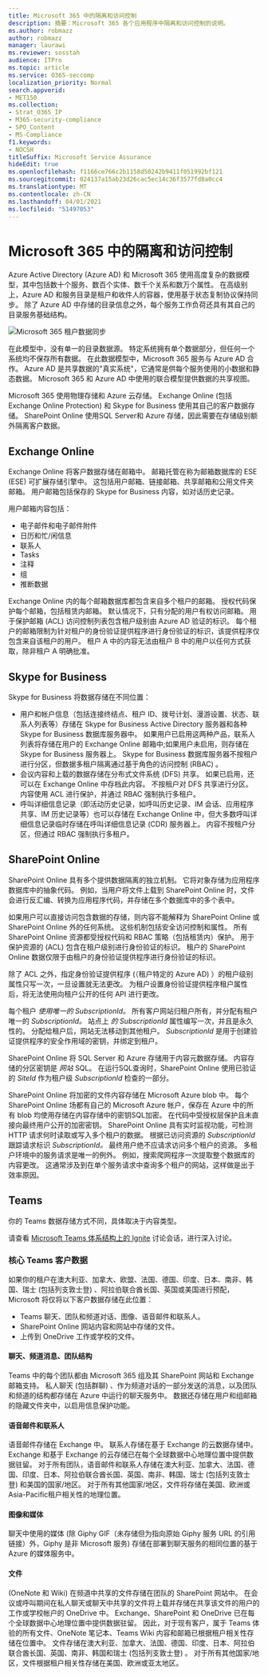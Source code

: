 ```yaml
---
title: Microsoft 365 中的隔离和访问控制
description: 摘要：Microsoft 365 各个应用程序中隔离和访问控制的说明。
ms.author: robmazz
author: robmazz
manager: laurawi
ms.reviewer: sosstah
audience: ITPro
ms.topic: article
ms.service: O365-seccomp
localization_priority: Normal
search.appverid:
- MET150
ms.collection:
- Strat_O365_IP
- M365-security-compliance
- SPO_Content
- MS-Compliance
f1.keywords:
- NOCSH
titleSuffix: Microsoft Service Assurance
hideEdit: true
ms.openlocfilehash: f1166ce766c2b1158d50242b9411f051992bf121
ms.sourcegitcommit: 024137a15ab23d26cac5ec14c36f3577fd8a0cc4
ms.translationtype: MT
ms.contentlocale: zh-CN
ms.lasthandoff: 04/01/2021
ms.locfileid: "51497053"
---
```

# <a name="isolation-and-access-control-in-microsoft-365"></a>Microsoft 365 中的隔离和访问控制

Azure Active Directory (Azure AD) 和 Microsoft 365 使用高度复杂的数据模型，其中包括数十个服务、数百个实体、数千个关系和数万个属性。 在高级别上，Azure AD 和服务目录是租户和收件人的容器，使用基于状态复制协议保持同步。 除了 Azure AD 中存储的目录信息之外，每个服务工作负荷还具有其自己的目录服务基础结构。
 
![Microsoft 365 租户数据同步](../media/office-365-isolation-tenant-data-sync.png)

在此模型中，没有单一的目录数据源。 特定系统拥有单个数据部分，但任何一个系统均不保存所有数据。 在此数据模型中，Microsoft 365 服务与 Azure AD 合作。 Azure AD 是共享数据的"真实系统"，它通常是供每个服务使用的小数据和静态数据。 Microsoft 365 和 Azure AD 中使用的联合模型提供数据的共享视图。

Microsoft 365 使用物理存储和 Azure 云存储。 Exchange Online (包括 Exchange Online Protection) 和 Skype for Business 使用其自己的客户数据存储。 SharePoint Online 使用SQL Server和 Azure 存储，因此需要在存储级别额外隔离客户数据。

## <a name="exchange-online"></a>Exchange Online

Exchange Online 将客户数据存储在邮箱中。 邮箱托管在称为邮箱数据库的 ESE (ESE) 可扩展存储引擎中。 这包括用户邮箱、链接邮箱、共享邮箱和公用文件夹邮箱。 用户邮箱包括保存的 Skype for Business 内容，如对话历史记录。

用户邮箱内容包括：

- 电子邮件和电子邮件附件
- 日历和忙/闲信息
- 联系人
- Tasks
- 注释
- 组
- 推断数据

Exchange Online 内的每个邮箱数据库都包含来自多个租户的邮箱。 授权代码保护每个邮箱，包括租赁内邮箱。 默认情况下，只有分配的用户有权访问邮箱。 用于保护邮箱 (ACL) 访问控制列表包含租户级别由 Azure AD 验证的标识。 每个租户的邮箱限制为针对租户的身份验证提供程序进行身份验证的标识，该提供程序仅包含来自该租户的用户。 租户 A 中的内容无法由租户 B 中的用户以任何方式获取，除非租户 A 明确批准。

## <a name="skype-for-business"></a>Skype for Business

Skype for Business 将数据存储在不同位置：

- 用户和帐户信息（包括连接终结点、租户 ID、拨号计划、漫游设置、状态、联系人列表等）存储在 Skype for Business Active Directory 服务器和各种 Skype for Business 数据库服务器中。 如果用户已启用这两种产品，联系人列表将存储在用户的 Exchange Online 邮箱中;如果用户未启用，则存储在 Skype for Business 服务器上。 Skype for Business 数据库服务器不按租户进行分区，但数据多租户隔离通过基于角色的访问控制 (RBAC) 。
- 会议内容和上载的数据存储在分布式文件系统 (DFS) 共享。 如果已启用，还可以在 Exchange Online 中存档此内容。 不按租户对 DFS 共享进行分区。 内容使用 ACL 进行保护，并通过 RBAC 强制执行多租户。
- 呼叫详细信息记录（即活动历史记录，如呼叫历史记录、IM 会话、应用程序共享、IM 历史记录等）也可以存储在 Exchange Online 中，但大多数呼叫详细信息记录临时存储在呼叫详细信息记录 (CDR) 服务器上。 内容不按租户分区，但通过 RBAC 强制执行多租户。

## <a name="sharepoint-online"></a>SharePoint Online

SharePoint Online 具有多个提供数据隔离的独立机制。 它将对象存储为应用程序数据库中的抽象代码。 例如，当用户将文件上载到 SharePoint Online 时，文件会进行反汇编、转换为应用程序代码，并存储在多个数据库中的多个表中。

如果用户可以直接访问包含数据的存储，则内容不能解释为 SharePoint Online 或 SharePoint Online 外的任何系统。 这些机制包括安全访问控制和属性。 所有 SharePoint Online 资源都受授权代码和 RBAC 策略（包括租赁内）保护。 用于保护资源的 (ACL) 包含在租户级别进行身份验证的标识。 租户的 SharePoint Online 数据仅限于由租户的身份验证提供程序进行身份验证的标识。

除了 ACL 之外，指定身份验证提供程序 (（租户特定的 Azure AD) ）的租户级别属性只写一次，一旦设置就无法更改。 为租户设置身份验证提供程序租户属性后，将无法使用向租户公开的任何 API 进行更改。

每个租户 *使用唯一的 SubscriptionId。* 所有客户网站归租户所有，并分配有租户唯一的 *SubscriptionId。* 站点上 *的 SubscriptionId* 属性编写一次，并且是永久性的。 分配给租户后，网站无法移动到其他租户。 *SubscriptionId* 是用于创建验证提供程序的安全作用域的密钥，并绑定到租户。

SharePoint Online 将 SQL Server 和 Azure 存储用于内容元数据存储。 内容存储的分区密钥是 *网站* SQL。 在运行SQL查询时，SharePoint Online 使用已验证的 *SiteId* 作为租户级 *SubscriptionId* 检查的一部分。

SharePoint Online 将加密的文件内容存储在 Microsoft Azure blob 中。 每个 SharePoint Online 场都有自己的 Microsoft Azure 帐户，保存在 Azure 中的所有 blob 均使用存储在内容存储中的密钥SQL加密。 在代码中受授权层保护且未直接向最终用户公开的加密密钥。 SharePoint Online 具有实时监视功能，可检测 HTTP 请求何时读取或写入多个租户的数据。 根据已访问资源的 *SubscriptionId* 跟踪请求标识 *SubscriptionId。* 最终用户绝不应请求访问多个租户的资源。 多租户环境中的服务请求是唯一的例外。 例如，搜索爬网程序一次提取整个数据库的内容更改。 这通常涉及到在单个服务请求中查询多个租户的网站，这样做是出于效率原因。

## <a name="teams"></a>Teams

你的 Teams 数据存储方式不同，具体取决于内容类型。 

请查看 [Microsoft Teams 体系结构上的 Ignite](https://channel9.msdn.com/Events/Ignite/Microsoft-Ignite-Orlando-2017/BRK3071) 讨论会话，进行深入讨论。

### <a name="core-teams-customer-data"></a>核心 Teams 客户数据

如果你的租户在澳大利亚、加拿大、欧盟、法国、德国、印度、日本、南非、韩国、瑞士 (包括列支敦士登) 、阿拉伯联合酋长国、英国或美国进行预配，Microsoft 将仅将以下客户数据存储在此位置：

- Teams 聊天、团队和频道对话、图像、语音邮件和联系人。
- SharePoint Online 网站内容和网站中存储的文件。
- 上传到 OneDrive 工作或学校的文件。

#### <a name="chat-channel-messages-team-structure"></a>聊天、频道消息、团队结构

Teams 中的每个团队都由 Microsoft 365 组及其 SharePoint 网站和 Exchange 邮箱支持。 私人聊天 (包括群聊) 、作为频道对话的一部分发送的消息，以及团队和频道的结构都存储在 Azure 中运行的聊天服务中。 数据还存储在用户和组邮箱的隐藏文件夹中，以启用信息保护功能。

#### <a name="voicemail-and-contacts"></a>语音邮件和联系人

语音邮件存储在 Exchange 中。 联系人存储在基于 Exchange 的云数据存储中。 Exchange 和基于 Exchange 的云存储已在每个全球数据中心地理位置中提供数据驻留。 对于所有团队，语音邮件和联系人存储在澳大利亚、加拿大、法国、德国、印度、日本、阿拉伯联合酋长国、英国、南非、韩国、瑞士 (包括列支敦士登) 和美国的国家/地区。 对于所有其他国家/地区，文件将存储在美国、欧洲或Asia-Pacific租户相关性的地理位置。

#### <a name="images-and-media"></a>图像和媒体

聊天中使用的媒体 (除 Giphy GIF（未存储但为指向原始 Giphy 服务 URL 的引用链接）外，Giphy 是非 Microsoft 服务) 存储在部署到聊天服务的相同位置的基于 Azure 的媒体服务中。

#### <a name="files"></a>文件

 (OneNote 和 Wiki) 在频道中共享的文件存储在团队的 SharePoint 网站中。 在会议或呼叫期间在私人聊天或聊天中共享的文件将上载并存储在共享该文件的用户的工作或学校帐户的 OneDrive 中。 Exchange、SharePoint 和 OneDrive 已在每个全球数据中心地理位置中提供数据驻留。 因此，对于现有客户，属于 Teams 体验的所有文件、OneNote 笔记本、Teams Wiki 内容和邮箱已根据租户相关性存储在位置中。 文件存储在澳大利亚、加拿大、法国、德国、印度、日本、阿拉伯联合酋长国、英国、南非、韩国和瑞士 (包括列支敦士登) 。 对于所有其他国家/地区，文件根据租户相关性存储在美国、欧洲或亚太地区。
